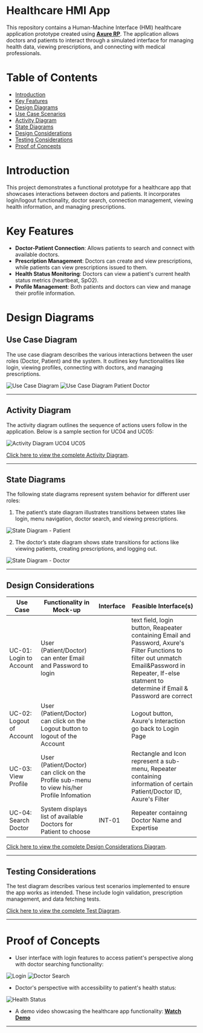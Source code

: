 # Healthcare HMI App

This repository contains a Human-Machine Interface (HMI) healthcare application prototype created using [**Axure RP**](https://www.axure.com/). The application allows doctors and patients to interact through a simulated interface for managing health data, viewing prescriptions, and connecting with medical professionals.

# Table of Contents
- [Introduction](#introduction)
- [Key Features](#key-features)
- [Design Diagrams](#design-diagrams)
- [Use Case Scenarios](#use-case-scenarios)
- [Activity Diagram](#activity-diagram)
- [State Diagrams](#state-diagrams)
- [Design Considerations](#design-considerations)
- [Testing Considerations](#testing-considerations)
- [Proof of Concepts](#proof-of-concepts)

# Introduction
This project demonstrates a functional prototype for a healthcare app that showcases interactions between doctors and patients. It incorporates login/logout functionality, doctor search, connection management, viewing health information, and managing prescriptions.

# Key Features
- **Doctor-Patient Connection**: Allows patients to search and connect with available doctors.
- **Prescription Management**: Doctors can create and view prescriptions, while patients can view prescriptions issued to them.
- **Health Status Monitoring**: Doctors can view a patient's current health status metrics (heartbeat, SpO2).
- **Profile Management**: Both patients and doctors can view and manage their profile information.

# Design Diagrams
## Use Case Diagram
The use case diagram describes the various interactions between the user roles (Doctor, Patient) and the system. It outlines key functionalities like login, viewing profiles, connecting with doctors, and managing prescriptions.

![Use Case Diagram](figures/diagram/use_case_diagram.png)
![Use Case Diagram Patient Doctor](figures/diagram/use_case_diagram_patient_doctor.png)

---

## Activity Diagram
The activity diagram outlines the sequence of actions users follow in the application. Below is a sample section for UC04 and UC05:

![Activity Diagram UC04 UC05](figures/diagram/activity_diagram_uc04_uc05.png)

[Click here to view the complete Activity Diagram](https://crjiw4.axshare.com/?code=c3eb832a63a4647d0b63e1e047577745&id=mv1nlc&p=activity_diagram&sc=3&g=1).

---

## State Diagrams
The following state diagrams represent system behavior for different user roles:
1. The patient’s state diagram illustrates transitions between states like login, menu navigation, doctor search, and viewing prescriptions.

![State Diagram - Patient](figures/diagram/state_diagram_patient.png)

2. The doctor’s state diagram shows state transitions for actions like viewing patients, creating prescriptions, and logging out.

![State Diagram - Doctor](figures/diagram/state_diagram_doctor.png)

---

## Design Considerations
| Use Case | Functionality in Mock-up | Interface | Feasible Interface(s) |
|----------|--------------------------|-----------|-----------------------|
| UC-01: Login to Account | User (Patient/Doctor) can enter Email and Password to login |  | text field, login button, Reapeater containing Email and Password, Axure's Filter Functions to filter out unmatch Email&Password in Repeater, If-else statment to determine if Email & Password are correct |
| UC-02: Logout of Account | User (Patient/Doctor) can click on the Logout button to logout of the Account |  | Logout button, Axure's Interaction go back to Login Page |
| UC-03: View Profile | User (Patient/Doctor) can click on the Profile sub-menu to view his/her Profile Infomation |  | Rectangle and Icon represent a sub-menu, Repeater containing information of certain Patient/Doctor ID, Axure's Filter |
| UC-04: Search Doctor | System displays list of available Doctors for Patient to choose | INT-01 | Repeater containng Doctor Name and Expertise |

[Click here to view the complete Design Considerations Diagram](https://crjiw4.axshare.com/?code=c3eb832a63a4647d0b63e1e047577745&id=rvz736&p=designconsiderations&sc=3&g=1).

---

## Testing Considerations
The test diagram describes various test scenarios implemented to ensure the app works as intended. These include login validation, prescription management, and data fetching tests.

[Click here to view the complete Test Diagram](https://crjiw4.axshare.com/?code=c3eb832a63a4647d0b63e1e047577745&id=dsyx7n&p=tests&sc=3&g=1).

---

# Proof of Concepts
- User interface with login features to access patient's perspective along with doctor searching functionality:

![Login](figures/demo/login.png)
![Doctor Search](figures/demo/patient_doctor_search.png)

- Doctor's perspective with accessibility to patient's health status:

![Health Status](figures/demo/doctor_patient_status.png)

- A demo video showcasing the healthcare app functionality:
**[Watch Demo](figures/demo/HMI_demo.mp4)**

---
